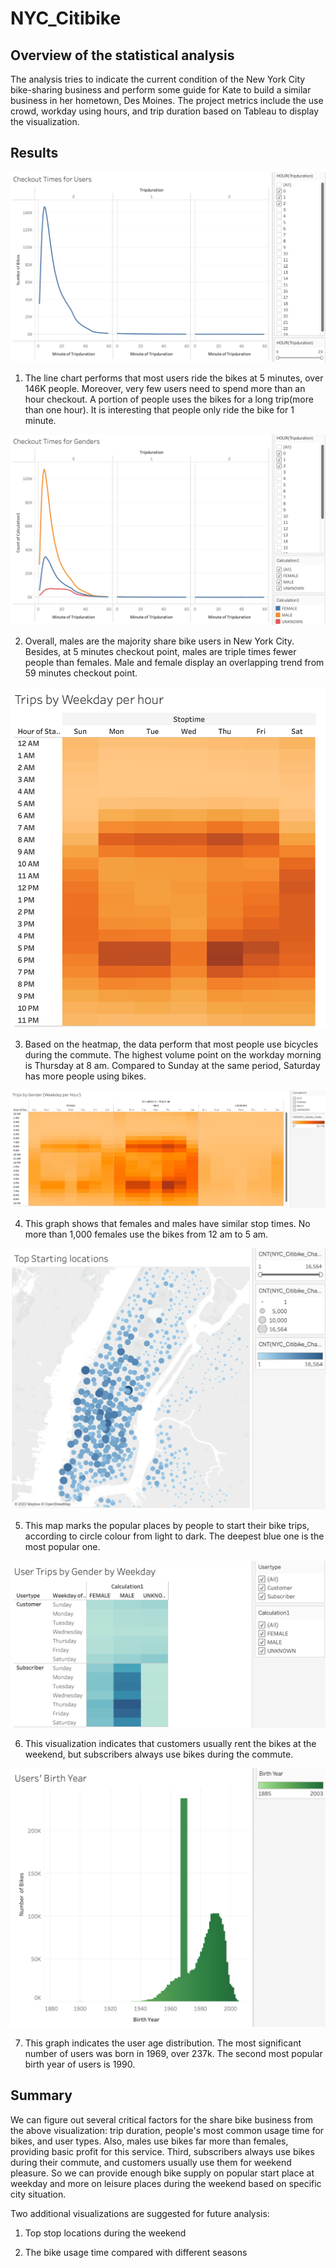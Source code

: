 # NYC_Citibike
## Overview of the statistical analysis
The analysis tries to indicate the current condition of the New York City bike-sharing business and perform some guide for Kate to build a similar business in her hometown, Des Moines. The project metrics include the use crowd, workday using hours, and trip duration based on Tableau to display the visualization. 

## Results

![1](Resources/1.png)

1. The line chart performs that most users ride the bikes at 5 minutes, over 146K people. Moreover, very few users need to spend more than an hour checkout. A portion of people uses the bikes for a long trip(more than one hour). It is interesting that people only ride the bike for 1 minute.

![2](Resources/2.png)

2. Overall, males are the majority share bike users in New York City. Besides, at 5 minutes checkout point, males are triple times fewer people than females. Male and female display an overlapping trend from 59 minutes checkout point.

![3](Resources/3.png)

3. Based on the heatmap, the data perform that most people use bicycles during the commute. The highest volume point on the workday morning is Thursday at 8 am. Compared to Sunday at the same period, Saturday has more people using bikes.

![4](Resources/4.png)

4. This graph shows that females and males have similar stop times. No more than 1,000 females use the bikes from 12 am to 5 am.

![5](Resources/5.png)

5. This map marks the popular places by people to start their bike trips, according to circle colour from light to dark. The deepest blue one is the most popular one.

![6](Resources/6.png)

6. This visualization indicates that customers usually rent the bikes at the weekend, but subscribers always use bikes during the commute. 


![7](Resources/7.png)

7. This graph indicates the user age distribution. The most significant number of users was born in 1969, over 237k. The second most popular birth year of users is 1990.

## Summary

We can figure out several critical factors for the share bike business from the above visualization: trip duration, people's most common usage time for bikes, and user types. Also, males use bikes far more than females, providing basic profit for this service. Third, subscribers always use bikes during their commute, and customers usually use them for weekend pleasure. So we can provide enough bike supply on popular start place at weekday and more on leisure places during the weekend based on specific city situation. 


Two additional visualizations are suggested for future analysis:
1. Top stop locations during the weekend

2. The bike usage time compared with different seasons

